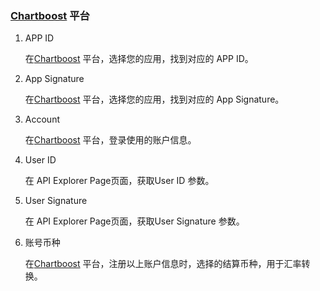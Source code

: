 ### [Chartboost](http://www.chartboost.com/) 平台
1. APP ID
   
   在[Chartboost](http://www.chartboost.com/) 平台，选择您的应用，找到对应的 APP ID。 

2. App Signature

   在[Chartboost](http://www.chartboost.com/) 平台，选择您的应用，找到对应的 App Signature。

3. Account 

   在[Chartboost](http://www.chartboost.com/)   平台，登录使用的账户信息。

4. User ID

   在 API Explorer Page页面，获取User ID 参数。

5. User Signature

   在 API Explorer Page页面，获取User Signature 参数。

6. 账号币种
 
   在[Chartboost](http://www.chartboost.com/) 平台，注册以上账户信息时，选择的结算币种，用于汇率转换。
